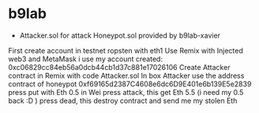 # b9lab

- Attacker.sol for attack Honeypot.sol provided by b9lab-xavier

First create account in testnet ropsten with eth1
Use Remix with Injected web3 and MetaMask
i use my account created: 0xc06829cc84eb56a0dcb44cb1d37c881e17026106
Create Attacker contract in Remix with code Attacker.sol
In box Attacker use the address contract of honeypot 0xf69165d2387C4608e6dc6D9E401e6b139E5e2839
press put with Eth 0.5 in Wei
press attack, this get Eth 5.5 (i need my 0.5 back :D )
press dead, this destroy contract and send me my stolen Eth
